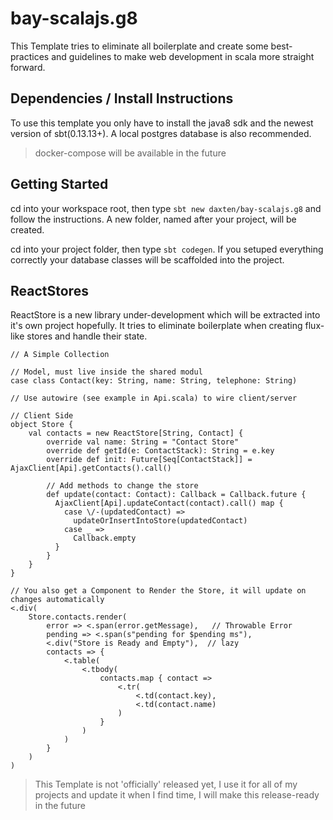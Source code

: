 # bay-scalajs.g8
This Template tries to eliminate all boilerplate and create some best-practices and guidelines to make web development in scala more straight forward.

## Dependencies / Install Instructions
To use this template you only have to install the java8 sdk and the newest version of sbt(0.13.13+). A local postgres database is also recommended.

> docker-compose will be available in the future

## Getting Started
cd into your workspace root, then type `sbt new daxten/bay-scalajs.g8` and follow the instructions. A new folder, named after your project, will be created.

cd into your project folder, then type `sbt codegen`. If you setuped everything correctly your database classes will be scaffolded into the project.

## ReactStores
ReactStore is a new library under-development which will be extracted into it's own project hopefully. It tries to eliminate boilerplate when creating flux-like stores and handle their state. 

```
// A Simple Collection

// Model, must live inside the shared modul
case class Contact(key: String, name: String, telephone: String)

// Use autowire (see example in Api.scala) to wire client/server

// Client Side
object Store {
    val contacts = new ReactStore[String, Contact] {
        override val name: String = "Contact Store"
        override def getId(e: ContactStack): String = e.key
        override def init: Future[Seq[ContactStack]] = AjaxClient[Api].getContacts().call()

        // Add methods to change the store
        def update(contact: Contact): Callback = Callback.future {
          AjaxClient[Api].updateContact(contact).call() map {
            case \/-(updatedContact) =>
              updateOrInsertIntoStore(updatedContact)
            case _ => 
              Callback.empty
          }
        }
    }
}

// You also get a Component to Render the Store, it will update on changes automatically
<.div(
    Store.contacts.render(
        error => <.span(error.getMessage),   // Throwable Error
        pending => <.span(s"pending for $pending ms"),
        <.div("Store is Ready and Empty"),  // lazy
        contacts => {
            <.table(
                <.tbody(
                    contacts.map { contact =>
                        <.tr(
                            <.td(contact.key),
                            <.td(contact.name)
                        )
                    }
                )
            )
        }
    )
)
```

> This Template is not 'officially' released yet, I use it for all of my projects and update it when I find time, I will make this release-ready in the future